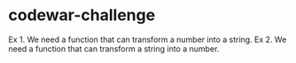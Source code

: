 # codewar-challenge
Ex 1. We need a function that can transform a number into a string.
Ex 2. We need a function that can transform a string into a number. 
